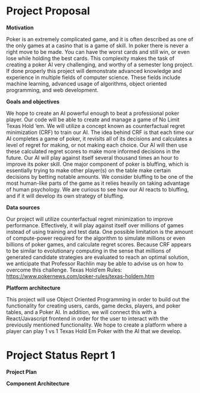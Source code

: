 # Project Proposal

**Motivation** 

Poker is an extremely complicated game, and it is often described as one of the only games at a casino that is a game of skill. In poker there is never a right move to be made. You can have the worst cards and still win, or even lose while holding the best cards. This complexity makes the task of creating a poker AI very challenging, and worthy of a semester long project. If done properly this project will demonstrate advanced knowledge and experience in multiple fields of computer science. These fields include machine learning, advanced usage of algorithms, object oriented programming, and web development. 

**Goals and objectives**  

We hope to create an AI powerful enough to beat a professional poker player. Our code will be able to create and manage a game of No Limit Texas Hold ‘em. We will utilize a concept known as counterfactual regret minimization (CRF) to train our AI. The idea behind CRF is that each time our AI completes a game of poker, it revisits all of its decisions and calculates a level of regret for making, or not making each choice. Our AI will then use these calculated regret scores to make more informed decisions in the future. Our AI will play against itself several thousand times an hour to improve its poker skill. One major component of poker is bluffing, which is essentially trying to make other player(s) on the table make certain decisions by betting notable amounts. We consider bluffing to be one of the most human-like parts of the game as it relies heavily on taking advantage of human psychology. We are curious to see how our AI reacts to bluffing, and if it will develop its own strategy of bluffing. 


**Data sources**  

Our project will utilize counterfactual regret minimization to improve performance. Effectively, it will play against itself over millions of games instead of using training and test data. One possible limitation is the amount of compute-power required for the algorithm to simulate millions or even billions of poker games, and calculate regret scores. Because CRF appears to be similar to evolutionary computing in the sense that millions of generated candidate strategies are evaluated to reach an optimal solution, we anticipate that Professor Rachlin may be able to advise us on how to overcome this challenge.
Texas Hold’em Rules: https://www.pokernews.com/poker-rules/texas-holdem.htm

**Platform architecture** 

This project will use Object Oriented Programming in order to build out the functionality for creating users, cards, game decks, players, and poker tables, and a Poker AI. In addition, we will connect this with a React/Javascript frontend in order for the user to interact with the previously mentioned functionality. We hope to create a platform where a player can play 1 vs 1 Texas Hold Em Poker with the AI that we develop.


# Project Status Reprt 1


**Project Plan**  


**Component Architecture**  

